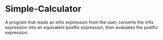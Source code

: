 # Simple-Calculator
A program that reads an infix expression from the user, converts the infix expression into an equivalent postfix expression, then evaluates the postfix expression.
